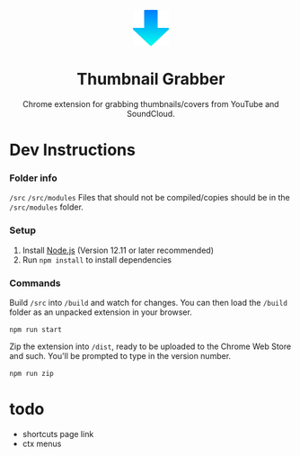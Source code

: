 <p align="center">
  <a href="https://taskler.kasp.io/" title="Taskler"><img src="https://raw.githubusercontent.com/probablykasper/thumbnail-grabber/master/src/icon128.png" width="64"></a>
</p>
<h1 align="center">
  Thumbnail Grabber
</h1>
<p align="center">Chrome extension for grabbing thumbnails/covers from YouTube and SoundCloud.</p>

# Dev Instructions

### Folder info
`/src`
`/src/modules`
Files that should not be compiled/copies should be in the `/src/modules` folder.

### Setup
1. Install [Node.js](https://nodejs.org/) (Version 12.11 or later recommended)
2. Run `npm install` to install dependencies

### Commands
Build `/src` into `/build` and watch for changes. You can then load the `/build` folder as an unpacked extension in your browser.
```
npm run start
```

Zip the extension into `/dist`, ready to be uploaded to the Chrome Web Store and such. You'll be prompted to type in the version number.
```
npm run zip
```

# todo
- shortcuts page link
- ctx menus
